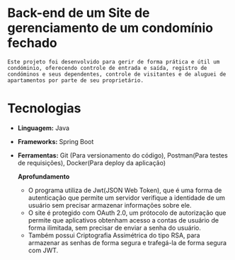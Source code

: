 # Back-end de um Site de gerenciamento de um condomínio fechado
    Este projeto foi desenvolvido para gerir de forma prática e útil um condóminio, oferecendo controle de entrada e saída, registro de condóminos e seus dependentes, controle de visitantes e de aluguei de apartamentos por parte de seu proprietário. 

# Tecnologias     
 - **Linguagem:** Java
 - **Frameworks:** Spring Boot
 - **Ferramentas:** Git (Para versionamento do código), Postman(Para testes de requisições), Docker(Para deploy da aplicação)

   **Aprofundamento**
     - O programa utiliza de Jwt(JSON Web Token), que é uma forma de autenticação que permite um servidor verifique a identidade de um usuário sem precisar armazenar informações sobre ele.
     - O site é protegido com OAuth 2.0, um prótocolo de autorização que permite que aplicativos obtenham acesso a contas de usuário de forma ilimitada, sem precisar de enviar a senha do usuário.
     - Também possui Criptografia Assimétrica do tipo RSA, para armazenar as senhas de forma segura e trafegá-la de forma segura com JWT.
   

